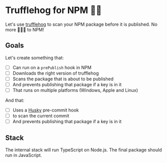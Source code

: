 # Trufflehog for NPM 🔑🐷
Let's use <a href="https://github.com/trufflesecurity/trufflehog">trufflehog</a> to scan your NPM package before it is published. No more 🔑🔑🔑 to NPM!

## Goals

Let's create something that:

- [ ] Can run on a `prePublish` hook in NPM
- [ ] Downloads the right version of trufflehog
- [ ] Scans the package that is about to be published
- [ ] And prevents publishing that package if a key is in it
- [ ] That runs on multiple platforms (Windows, Apple and Linux)

And that:
- [ ] Uses a <a href="https://www.npmjs.com/package/husky">Husky</a> pre-commit hook
- [ ] to scan the current commit
- [ ] And prevents publishing that package if a key is in it

## Stack

The internal stack will run TypeScript on Node.js. The final package should run in JavaScript.
